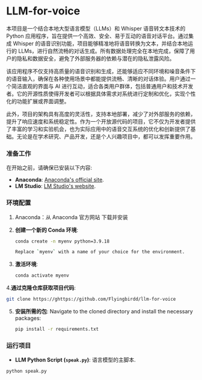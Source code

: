 # LLM-for-voice
本项目是一个结合本地大型语言模型（LLMs）和 Whisper 语音转文本技术的 Python 应用程序，旨在提供一个高效、安全、易于互动的语音对话平台。通过集成 Whisper 的语音识别功能，项目能够精准地将语音转换为文本，并结合本地运行的 LLMs，进行自然流畅的对话生成。所有数据处理完全在本地完成，保障了用户的隐私和数据安全，避免了外部服务器的依赖与潜在的隐私泄露风险。

该应用程序不仅支持高质量的语音识别和生成，还能够适应不同环境和噪音条件下的语音输入，确保在各种使用场景中都能提供流畅、清晰的对话体验。用户通过一个简洁直观的界面与 AI 进行互动，适合各类用户群体，包括普通用户和技术开发者。它的开源性质使得开发者可以根据具体需求对系统进行定制和优化，实现个性化的功能扩展或界面调整。

此外，项目的架构具有高度的灵活性，支持本地部署，减少了对外部服务的依赖，提升了响应速度和系统稳定性。作为一个开放源代码的项目，它不仅为开发者提供了丰富的学习和实验机会，也为实际应用中的语音交互系统的优化和创新提供了基础。无论是在学术研究、产品开发，还是个人兴趣项目中，都可以发挥重要作用。

### 准备工作

在开始之前，请确保已安装以下内容:

- **Anaconda**:  [Anaconda's official site](https://www.anaconda.com/).
- **LM Studio**: [LM Studio's website](https://lmstudio.ai/).

### 环境配置

1. Anaconda：从 Anaconda 官方网站 下载并安装

2. **创建一个新的 Conda 环境**:
   ```bash
   conda create -n myenv python=3.9.18

   Replace `myenv` with a name of your choice for the environment.

3. **激活环境**:
   ```bash
   conda activate myenv
   ```

4.**通过克隆仓库获取项目代码**:
```bash
git clone https://ghttps://github.com/Flyingbirdd/llm-for-voice
```

5. **安装所需的包**:
   Navigate to the cloned directory and install the necessary packages:
   ```bash
   pip install -r requirements.txt
   ```

### 运行项目
- **LLM Python Script (`speak.py`)**: 语言模型的主脚本.
```bash
python speak.py
```

